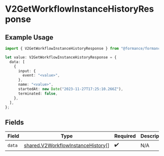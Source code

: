 # V2GetWorkflowInstanceHistoryResponse

## Example Usage

```typescript
import { V2GetWorkflowInstanceHistoryResponse } from "@formance/formance-sdk/sdk/models/shared";

let value: V2GetWorkflowInstanceHistoryResponse = {
  data: [
    {
      input: {
        event: "<value>",
      },
      name: "<value>",
      startedAt: new Date("2023-11-27T17:25:10.266Z"),
      terminated: false,
    },
  ],
};
```

## Fields

| Field                                                                                         | Type                                                                                          | Required                                                                                      | Description                                                                                   |
| --------------------------------------------------------------------------------------------- | --------------------------------------------------------------------------------------------- | --------------------------------------------------------------------------------------------- | --------------------------------------------------------------------------------------------- |
| `data`                                                                                        | [shared.V2WorkflowInstanceHistory](../../../sdk/models/shared/v2workflowinstancehistory.md)[] | :heavy_check_mark:                                                                            | N/A                                                                                           |